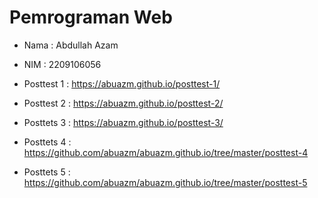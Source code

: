 # Pemrograman Web
* Nama : Abdullah Azam
* NIM  : 2209106056

* Posttest 1 : https://abuazm.github.io/posttest-1/
* Posttest 2 : https://abuazm.github.io/posttest-2/
* Posttets 3 : https://abuazm.github.io/posttest-3/
* Posttets 4 : https://github.com/abuazm/abuazm.github.io/tree/master/posttest-4
* Posttets 5 : https://github.com/abuazm/abuazm.github.io/tree/master/posttest-5